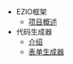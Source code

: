 <!-- docs/_sidebar.md -->

* EZIO框架
  * [项目概述](README.md)
* 代码生成器
  * [介绍](code-generator/README.md)
  * [表单生成器](code-generator/FormBuilder.md)
  